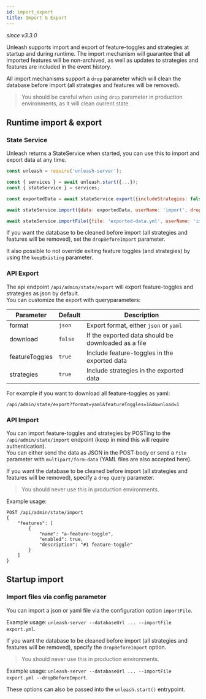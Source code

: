 ```yaml
---
id: import_export
title: Import & Export
---
```


_since v3.3.0_

Unleash supports import and export of feature-toggles and strategies at startup and during runtime. The import mechanism will guarantee that all imported features will be non-archived, as well as updates to strategies and features are included in the event history.

All import mechanisms support a `drop` parameter which will clean the database before import (all strategies and features will be removed).

> You should be careful when using `drop` parameter in production environments, as it will clean current state.

## Runtime import & export

### State Service

Unleash returns a StateService when started, you can use this to import and export data at any time.

```javascript
const unleash = require('unleash-server');

const { services } = await unleash.start({...});
const { stateService } = services;

const exportedData = await stateService.export({includeStrategies: false, includeFeatureToggles: true});

await stateService.import({data: exportedData, userName: 'import', dropBeforeImport: false});

await stateService.importFile({file: 'exported-data.yml', userName: 'import', dropBeforeImport: true})
```

If you want the database to be cleaned before import (all strategies and features will be removed), set the `dropBeforeImport` parameter.

It also possible to not override exiting feature toggles (and strategies) by using the `keepExisting` parameter.

### API Export

The api endpoint `/api/admin/state/export` will export feature-toggles and strategies as json by default.\
You can customize the export with queryparameters:

| Parameter | Default | Description |
| --- | --- | --- |
| format | `json` | Export format, either `json` or `yaml` |
| download | `false` | If the exported data should be downloaded as a file |
| featureToggles | `true` | Include feature-toggles in the exported data |
| strategies | `true` | Include strategies in the exported data |

For example if you want to download all feature-toggles as yaml:

```
/api/admin/state/export?format=yaml&featureToggles=1&download=1
```

### API Import

You can import feature-toggles and strategies by POSTing to the `/api/admin/state/import` endpoint (keep in mind this will require authentication).\
You can either send the data as JSON in the POST-body or send a `file` parameter with `multipart/form-data` (YAML files are also accepted here).

If you want the database to be cleaned before import (all strategies and features will be removed), specify a `drop` query parameter.

> You should never use this in production environments.

Example usage:

```
POST /api/admin/state/import
{
    "features": [
        {
            "name": "a-feature-toggle",
            "enabled": true,
            "description": "#1 feature-toggle"
        }
    ]
}
```

## Startup import

### Import files via config parameter

You can import a json or yaml file via the configuration option `importFile`.

Example usage: `unleash-server --databaseUrl ... --importFile export.yml`.

If you want the database to be cleaned before import (all strategies and features will be removed), specify the `dropBeforeImport` option.

> You should never use this in production environments.

Example usage: `unleash-server --databaseUrl ... --importFile export.yml --dropBeforeImport`.

These options can also be passed into the `unleash.start()` entrypoint.

